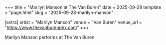 +++
title = "Marilyn Manson at The Van Buren"
date = 2025-09-28
template = "page.html"
slug = "2025-09-28-marilyn-manson"

[extra]
artist = "Marilyn Manson"
venue = "Van Buren"
venue_url = "https://www.thevanburenphx.com"
+++

Marilyn Manson performs at The Van Buren.
